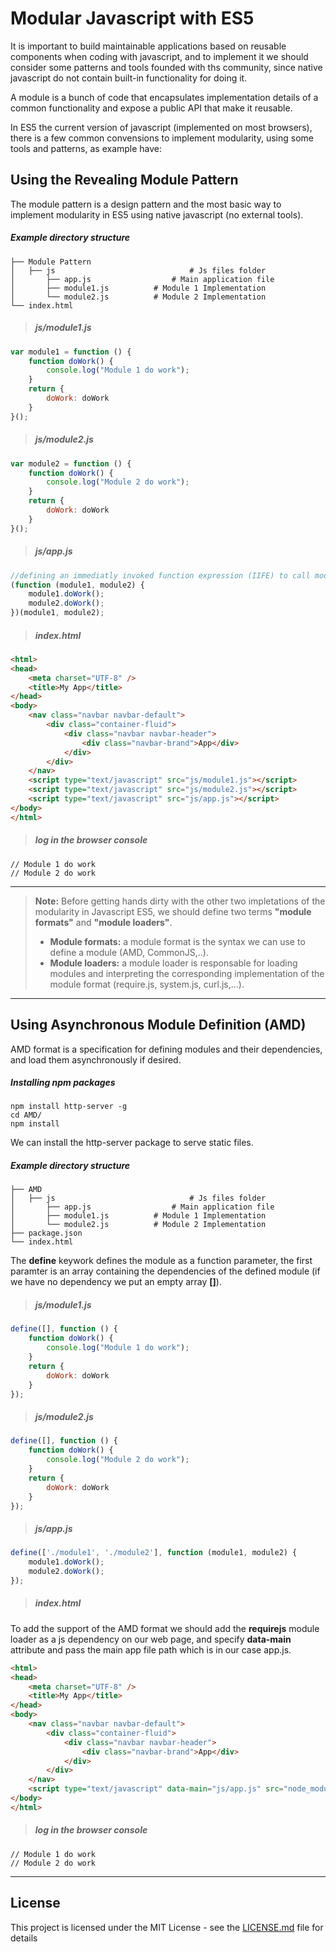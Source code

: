 # Modular Javascript with ES5

It is important to build maintainable applications based on reusable components when coding with javascript, and to implement it we should consider some patterns and tools founded with ths community, since native javascript do not contain built-in functionality for doing it.

A module is a bunch of code that encapsulates implementation details of a common functionality and expose a public API that make it reusable.

In ES5 the current version of javascript (implemented on most browsers), there is a few common convensions to implement modularity, using some tools and patterns, as example have:

## Using the Revealing Module Pattern

The module pattern is a design pattern and the most basic way to implement modularity in ES5 using native javascript (no external tools).

##### Example directory structure
    ├── Module Pattern
    │   ├── js                    			# Js files folder
    │       ├── app.js         			# Main application file
    │       ├── module1.js 			# Module 1 Implementation 
    │       └── module2.js 			# Module 2 Implementation 
    └── index.html
 > ##### js/module1.js
```javascript
var module1 = function () {
    function doWork() {
        console.log("Module 1 do work");
    }
    return {
        doWork: doWork
    }
}();
```
> ##### js/module2.js
```javascript
var module2 = function () {
    function doWork() {
        console.log("Module 2 do work");
    }
    return {
        doWork: doWork
    }
}();
```
> ##### js/app.js
```javascript
//defining an immediatly invoked function expression (IIFE) to call module 1 and module2
(function (module1, module2) {
    module1.doWork();
    module2.doWork();
})(module1, module2);
```
> ##### index.html
```html
<html>
<head>
    <meta charset="UTF-8" />
    <title>My App</title>
</head>
<body>
    <nav class="navbar navbar-default">
        <div class="container-fluid">
            <div class="navbar navbar-header">
                <div class="navbar-brand">App</div>
            </div>
        </div>
    </nav>
    <script type="text/javascript" src="js/module1.js"></script>
    <script type="text/javascript" src="js/module2.js"></script>
    <script type="text/javascript" src="js/app.js"></script>
</body>
</html>
```
> ##### log in the browser console
    // Module 1 do work
    // Module 2 do work

------------






> **Note:** Before getting hands dirty with the other two impletations of the modularity in Javascript ES5, we should define two terms **"module formats"** and **"module loaders"**.
>* **Module formats:** a module format is the syntax we can use to define a module (AMD, CommonJS,..).
>* **Module loaders:** a module loader is responsable for loading modules and interpreting the corresponding implementation of the module format (require.js, system.js, curl.js,...).

------------


## Using Asynchronous Module Definition (AMD)

AMD format is a specification for defining modules and their dependencies, and load them asynchronously if desired.


##### Installing npm packages
    npm install http-server -g 
    cd AMD/ 
    npm install

We can install the http-server package to serve static files.

##### Example directory structure
    ├── AMD
    │   ├── js                    			# Js files folder
    │       ├── app.js         			# Main application file
    │       ├── module1.js 			# Module 1 Implementation 
    │       └── module2.js 			# Module 2 Implementation 
	├── package.json
    └── index.html

The **define** keywork defines the module as a function parameter, the first paramter is an array containing the dependencies of the defined module (if we have no dependency we put an empty array **[]**).  
> ##### js/module1.js
```javascript
define([], function () {
    function doWork() {
        console.log("Module 1 do work");
    }
    return {
        doWork: doWork
    }
});
```
> ##### js/module2.js
```javascript
define([], function () {
    function doWork() {
        console.log("Module 2 do work");
    }
    return {
        doWork: doWork
    }
});
```
> ##### js/app.js
```javascript
define(['./module1', './module2'], function (module1, module2) {
    module1.doWork();
    module2.doWork();
});
```
> ##### index.html
To add the support of the AMD format we should add the **requirejs** module loader as a js dependency on our web page, and specify **data-main** attribute and pass the main app file path which is in our case app.js.
```html
<html>
<head>
    <meta charset="UTF-8" />
    <title>My App</title>
</head>
<body>
    <nav class="navbar navbar-default">
        <div class="container-fluid">
            <div class="navbar navbar-header">
                <div class="navbar-brand">App</div>
            </div>
        </div>
    </nav>
    <script type="text/javascript" data-main="js/app.js" src="node_modules/requirejs/require.js"></script>
</body>
</html>
```
> ##### log in the browser console
    // Module 1 do work
    // Module 2 do work

------------

## License

This project is licensed under the MIT License - see the [LICENSE.md](LICENSE.md) file for details


